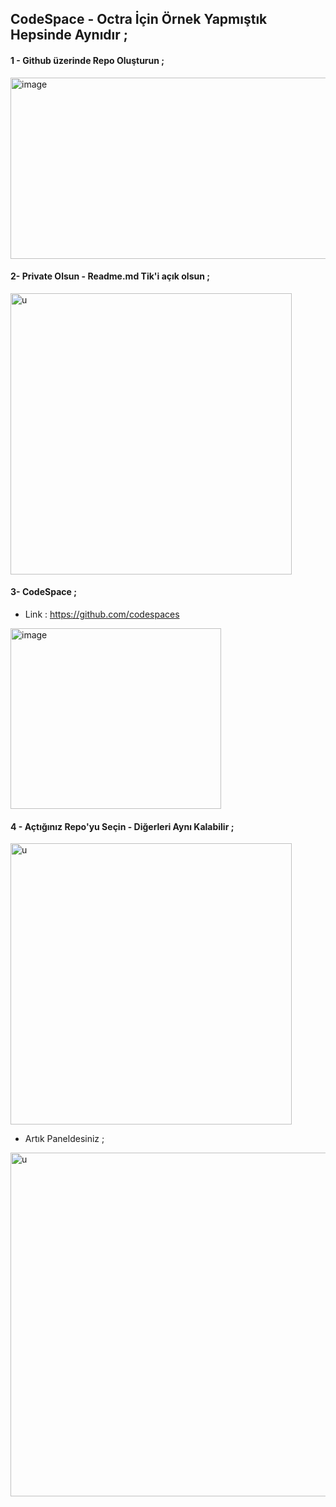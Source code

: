 ## CodeSpace - Octra İçin Örnek Yapmıştık Hepsinde Aynıdır ; 


#### 1 - Github üzerinde Repo Oluşturun ; 

<img width="582" height="290" alt="image" src="https://github.com/user-attachments/assets/941e87f4-95b8-4c11-8e5d-41838bf53c6a" />


#### 2- Private Olsun - Readme.md Tik'i açık olsun ; 

<img src="https://github.com/user-attachments/assets/b0938a6d-3243-4bff-9e8c-7ddecca50f8c" width="450px" alt="u">


#### 3- CodeSpace ; 

- Link : https://github.com/codespaces

<img width="337" height="289" alt="image" src="https://github.com/user-attachments/assets/4acc9502-d644-4c75-8b32-49685e12c5dd" />

#### 4 - Açtığınız Repo'yu Seçin - Diğerleri Aynı Kalabilir ; 

<img src="https://github.com/user-attachments/assets/1924ece8-8999-494f-a844-ce0fdb20bf18" width="450px" alt="u">


- Artık Paneldesiniz ; 
<img src="https://github.com/user-attachments/assets/4a61a1c9-21e4-4981-be85-22af2ae9d906" width="550px" alt="u">
